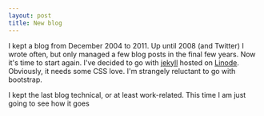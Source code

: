 ```yaml
---
layout: post
title: New blog
---
```


I kept a blog from December 2004 to 2011. Up until 2008 (and Twitter) I wrote often, but only managed a few blog posts in the final few years. Now it's time to start again. I've decided to go with [jekyll](http://jekyllrb.com) hosted on [Linode](https://www.linode.com).  Obviously, it needs some CSS love. I'm strangely reluctant to go with bootstrap.

I kept the last blog technical, or at least work-related. This time I am just going to see how it goes
